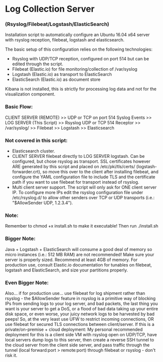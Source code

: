 # Log Collection Server 
### (Rsyslog/Filebeat/Logstash/ElasticSearch)

Installation script to automatically configure an Ubuntu 16.04 x64 server with rsyslog reception, filebeat, logstash and elasticsearch.

The basic setup of this configuration relies on the following technologies:

- Rsyslog with UDP/TCP reception, configured on port 514 but can be edited through the script.
- Filebeat (Elastic.io) for file monitoring/collection of /var/syslog
- Logstash (Elastic.io) as transport to ElasticSearch
- ElasticSearch (Elastic.io) as document store

Kibana is not installed, this is strictly for processing log data and not for the visualization component.

### Basic Flow:

CLIENT SERVER (REMOTE) >> UDP or TCP on port 514 Syslog Events >> LOG SERVER (This Script) >> Rsyslog UDP or TCP 514 Receptor >> /var/syslog/ >> Filebeat >> Logstash >> Elasticsearch

### Not covered in this script:

- Elasticsearch cluster.
- CLIENT SERVER filebeat directly to LOG SERVER logstash. Can be configured, but chose rsyslog as transport. SSL certificates however ARE generated by this script and placed on /etc/pki/tls/certs/ (logstash-forwarder.crt), so move this over to the client after installing filebeat, and configure the YAML configuration file to include TLS and the certificate path if you want to use filebeat for transport instead of rsyslog.
- Multi client server support. The script will only ask for ONE client server IP. To configure more IPs edit the rsyslog configuration file under /etc/rsyslog.d/ to allow other senders over TCP or UDP transports (i.e.: "$AllowSender UDP, 1.2.3.4").

### Note: 
Remember to chmod +x install.sh to make it executable! Then run ./install.sh

### Bigger Note: 
Java + Logstash + ElasticSearch will consume a good deal of memory so micro instances (i.e.: 512 MB RAM) are not recommended! Make sure your server is properly sized. Recommend at least 4GB of memory. For production use, consult Elastic.io documentation for tunables on filebeat, logstash and ElasticSearch, and size your partitions properly. 

### Even Bigger Note: 
Also... if for production use... use filebeat for log shipment rather than rsyslog - the $AllowSender feature in rsyslog is a primitive way of blocking IPs from sending logs to your log server, and bad packets, the last thing you want is your server to get a DoS, or a flood of bad data taking up your entire disk space, or even worse, your juicy network logs to be harvested by bad peeps! So, at the very least use UFW to restrict incoming connections, OR use filebeat for secured TLS connections between client/server. If this is a private/on-premise + cloud deployment: My personal recommended deployment for this is a client side VM with rsyslog open on UDP/TCP, have local servers dump logs to this server, then create a reverse SSH tunnel to the cloud server from the client side server, and pass traffic through the tunnel (local forward:port > remote:port) through filebeat or rsyslog - don't risk it.
